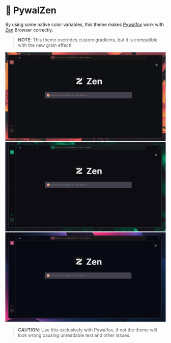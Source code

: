 # 🎨 PywalZen

By using some native color variables, this theme makes [Pywalfox](https://github.com/Frewacom/pywalfox) work with [Zen](https://zen-browser.app/) Browser correctly.

> **NOTE**: This theme overrides custom gradients, but it is compatible with the new grain effect!

![](https://raw.githubusercontent.com/Axenide/PywalZen/main/screenshots/1.png)
![](https://raw.githubusercontent.com/Axenide/PywalZen/main/screenshots/2.png)
![](https://raw.githubusercontent.com/Axenide/PywalZen/main/screenshots/3.png)

> **CAUTION**: Use this exclusively with Pywalfox, if not the theme will look wrong causing unreadable text and other issues.
